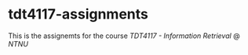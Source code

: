 # tdt4117-assignments

This is the assignemts for the course *TDT4117 - Information Retrieval* @ *NTNU*
